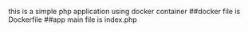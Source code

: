 this is a simple php application using docker container 
##docker file is Dockerfile 
##app main file is index.php

